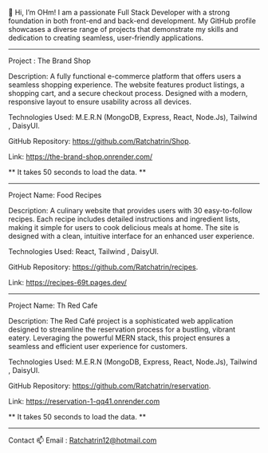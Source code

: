 👋  Hi, I’m OHm! I am a passionate Full Stack Developer with a strong foundation in both front-end and back-end development. My GitHub profile showcases a diverse range of projects that demonstrate my skills and dedication to creating seamless, user-friendly applications.
   
_________________________________________________________________________________________________
Project : The Brand Shop

Description: A fully functional e-commerce platform that offers users a seamless shopping experience. The website features product listings, a shopping cart, and a secure checkout process. 
Designed with a modern, responsive layout to ensure usability across all devices.

Technologies Used: M.E.R.N (MongoDB, Express, React, Node.Js), Tailwind , DaisyUI.

GitHub Repository: https://github.com/Ratchatrin/Shop.

Link:  https://the-brand-shop.onrender.com/

** It takes 50 seconds to load the data. **
_________________________________________________________________________________________________
Project Name: Food Recipes

Description:  A culinary website that provides users with 30 easy-to-follow recipes. Each recipe includes detailed instructions and ingredient lists, making it simple for users to cook delicious meals at home. 
The site is designed with a clean, intuitive interface for an enhanced user experience.

Technologies Used: React, Tailwind , DaisyUI.

GitHub Repository: https://github.com/Ratchatrin/recipes.

Link:  https://recipes-69t.pages.dev/
_________________________________________________________________________________________________
Project Name: Th Red Cafe

Description:  The Red Café project is a sophisticated web application designed to streamline the reservation process for a bustling, vibrant eatery. 
Leveraging the powerful MERN stack, this project ensures a seamless and efficient user experience for customers.

Technologies Used:  M.E.R.N (MongoDB, Express, React, Node.Js), Tailwind , DaisyUI.

GitHub Repository: https://github.com/Ratchatrin/reservation.

Link:  https://reservation-1-qq41.onrender.com

** It takes 50 seconds to load the data. **
_________________________________________________________________________________________________

Contact
📫 Email : Ratchatrin12@hotmail.com
